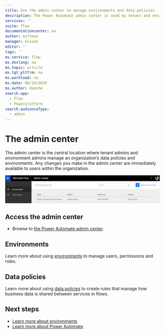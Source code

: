 ```yaml
---
title: Use the admin center to manage environments and data policies. | Microsoft Docs
description: The Power Automate admin center is used by tenant and environment admins to manage data policies and environments for Power Automate deployments.
services: ''
suite: flow
documentationcenter: na
author: msftman
manager: kvivek
editor: ''
tags: ''
ms.service: flow
ms.devlang: na
ms.topic: article
ms.tgt_pltfrm: na
ms.workload: na
ms.date: 08/14/2020
ms.author: deonhe
search.app: 
  - Flow
  - Powerplatform
search.audienceType: 
  - admin
---
```

# The admin center


The admin center is the central location where tenant admins and environment admins manage an organization’s data policies and environments. Any changes you make in the admin center are immediately available to users within the organization.

![Displays the overview of the admin center](./media/admin-center-introduction/overview.png)

## Access the admin center

* Browse to [the Power Automate admin center](https://admin.powerplatform.microsoft.com/).

## Environments

Learn more about using [environments](environments-overview-admin.md) to manage users, permissions and roles.

## Data policies

Learn more about using [data policies](https://docs.microsoft.com/power-platform/admin/prevent-data-loss) to create rules that manage how business data is shared between services in flows.

## Next steps

* [Learn more about environments](environments-overview-admin.md)
* [Learn more about Power Automate](getting-started.md)
